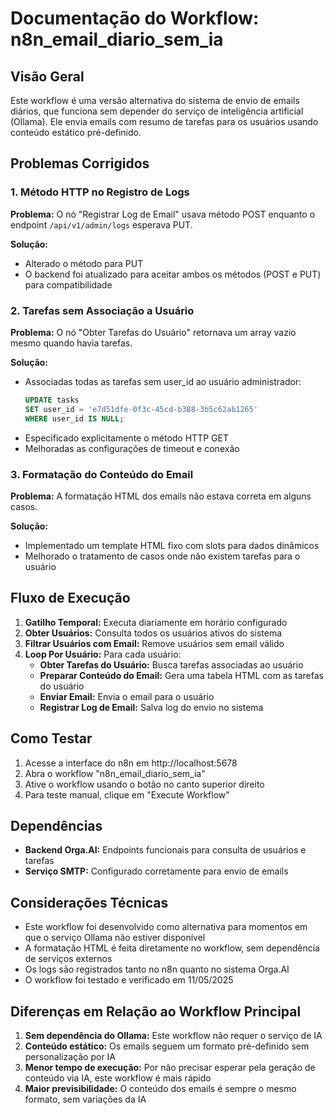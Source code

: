 # Documentação do Workflow: n8n_email_diario_sem_ia

## Visão Geral
Este workflow é uma versão alternativa do sistema de envio de emails diários, que funciona sem depender do serviço de inteligência artificial (Ollama). Ele envia emails com resumo de tarefas para os usuários usando conteúdo estático pré-definido.

## Problemas Corrigidos

### 1. Método HTTP no Registro de Logs
**Problema:** O nó "Registrar Log de Email" usava método POST enquanto o endpoint `/api/v1/admin/logs` esperava PUT.

**Solução:**
- Alterado o método para PUT
- O backend foi atualizado para aceitar ambos os métodos (POST e PUT) para compatibilidade

### 2. Tarefas sem Associação a Usuário
**Problema:** O nó "Obter Tarefas do Usuário" retornava um array vazio mesmo quando havia tarefas.

**Solução:**
- Associadas todas as tarefas sem user_id ao usuário administrador:
  ```sql
  UPDATE tasks 
  SET user_id = 'e7d51dfe-0f3c-45cd-b388-3b5c62ab1265'
  WHERE user_id IS NULL;
  ```
- Especificado explicitamente o método HTTP GET
- Melhoradas as configurações de timeout e conexão

### 3. Formatação do Conteúdo do Email
**Problema:** A formatação HTML dos emails não estava correta em alguns casos.

**Solução:**
- Implementado um template HTML fixo com slots para dados dinâmicos
- Melhorado o tratamento de casos onde não existem tarefas para o usuário

## Fluxo de Execução

1. **Gatilho Temporal:** Executa diariamente em horário configurado
2. **Obter Usuários:** Consulta todos os usuários ativos do sistema
3. **Filtrar Usuários com Email:** Remove usuários sem email válido
4. **Loop Por Usuário:** Para cada usuário:
   - **Obter Tarefas do Usuário:** Busca tarefas associadas ao usuário
   - **Preparar Conteúdo do Email:** Gera uma tabela HTML com as tarefas do usuário
   - **Enviar Email:** Envia o email para o usuário
   - **Registrar Log de Email:** Salva log do envio no sistema

## Como Testar

1. Acesse a interface do n8n em http://localhost:5678
2. Abra o workflow "n8n_email_diario_sem_ia"
3. Ative o workflow usando o botão no canto superior direito
4. Para teste manual, clique em "Execute Workflow"

## Dependências

- **Backend Orga.AI:** Endpoints funcionais para consulta de usuários e tarefas
- **Serviço SMTP:** Configurado corretamente para envio de emails

## Considerações Técnicas

- Este workflow foi desenvolvido como alternativa para momentos em que o serviço Ollama não estiver disponível
- A formatação HTML é feita diretamente no workflow, sem dependência de serviços externos
- Os logs são registrados tanto no n8n quanto no sistema Orga.AI
- O workflow foi testado e verificado em 11/05/2025

## Diferenças em Relação ao Workflow Principal

1. **Sem dependência do Ollama:** Este workflow não requer o serviço de IA
2. **Conteúdo estático:** Os emails seguem um formato pré-definido sem personalização por IA
3. **Menor tempo de execução:** Por não precisar esperar pela geração de conteúdo via IA, este workflow é mais rápido
4. **Maior previsibilidade:** O conteúdo dos emails é sempre o mesmo formato, sem variações da IA
